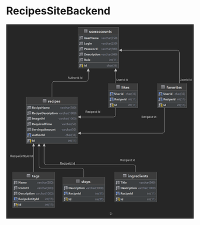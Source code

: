 # RecipesSiteBackend
![alt text](https://github.com/AlexPshkov/RecipesSiteBackend/blob/master/RecipesSiteBackend/current_db_diagram.png?raw=true)
